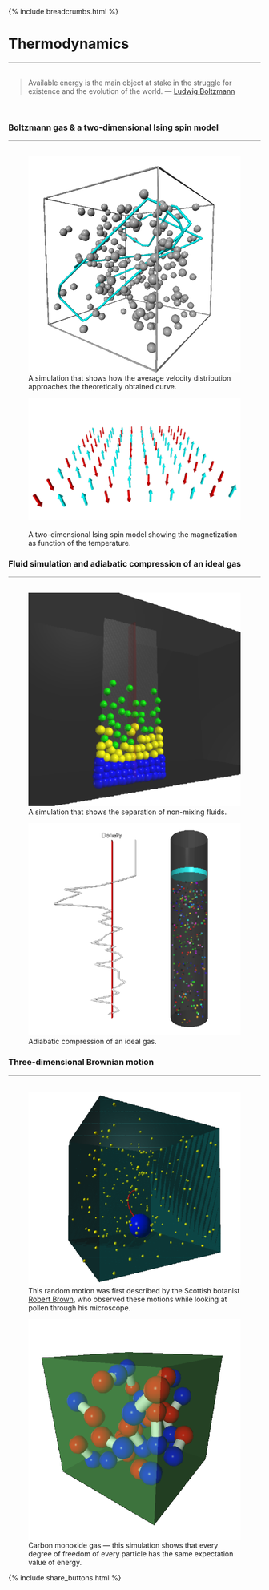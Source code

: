 {% include breadcrumbs.html %}

<a name="thermodynamics"></a>
# Thermodynamics
<div style="border-top: 2px solid #cccccc"><br/></div>

<blockquote>
Available energy is the main object at stake in the struggle for existence 
and the evolution of the world. &mdash; 
<a href="https://en.wikipedia.org/wiki/Ludwig_Boltzmann">Ludwig Boltzmann</a>
</blockquote><br/>

### Boltzmann gas &amp; a two-dimensional Ising spin model
<div style="border-top: 1px solid #999999"><br/></div>

<div class="double_image">
<figure class="left_image">
  <a href="boltzmann_gas.html">
    <img alt="Hard sphere gas" src="images/hard_sphere_gas.png" title="Click to animate"/>
  </a>
  <figcaption>A simulation that shows how the average velocity distribution approaches the theoretically 
  obtained curve.</figcaption>
</figure>
<figure class="right_image">
  <a href="ising_spin.html">
    <img alt="Ising spin model" src="images/ising_spin_model.png" title="Click to animate"/>
  </a>
  <figcaption><br/>A two-dimensional Ising spin model showing the magnetization as function of the temperature.
  </figcaption>
</figure>
</div>
<p style="clear: both;"></p>

### Fluid simulation and adiabatic compression of an ideal gas
<div style="border-top: 1px solid #999999"><br/></div>

<div class="double_image">
<figure class="left_image">
  <a href="fluid_layers.html">
    <img alt="Hard sphere gas" src="images/fluid_layers.png" title="Click to animate"/>
  </a>
  <figcaption>A simulation that shows the separation of non-mixing fluids.</figcaption>
</figure>
<figure class="right_image">
  <a href="piston.html">
    <img alt="Adiabatic compression" src="images/piston.png" title="Click to animate"/>
  </a>
  <figcaption>Adiabatic compression of an ideal gas.</figcaption>
</figure>
</div>
<p style="clear: both;"></p>

### Three-dimensional Brownian motion
<div style="border-top: 1px solid #999999"><br/></div>

<div class="double_image">
<figure class="left_image">
  <a href="brownian_motion.html">
    <img alt="Brownian motion" src="images/brownian_motion.png" title="Click to animate"/>
  </a>
  <figcaption>This random motion was first described by the Scottish botanist 
  <a href="https://en.wikipedia.org/wiki/Robert_Brown_(botanist,_born_1773)">Robert Brown</a>, who
  observed these motions while looking at pollen through his microscope.</figcaption>
</figure>
<figure class="right_image">
  <a href="energy_equipartition.html">
    <img alt="Carbon monoxide gas" src="images/energy_equipartition.png" title="Click to animate"/>
  </a>
  <figcaption>Carbon monoxide gas &mdash; this simulation shows that every degree of freedom of every 
  particle has the same expectation value of energy.</figcaption>
</figure>
</div>
<p style="clear: both;"></p>

{% include share_buttons.html %}
